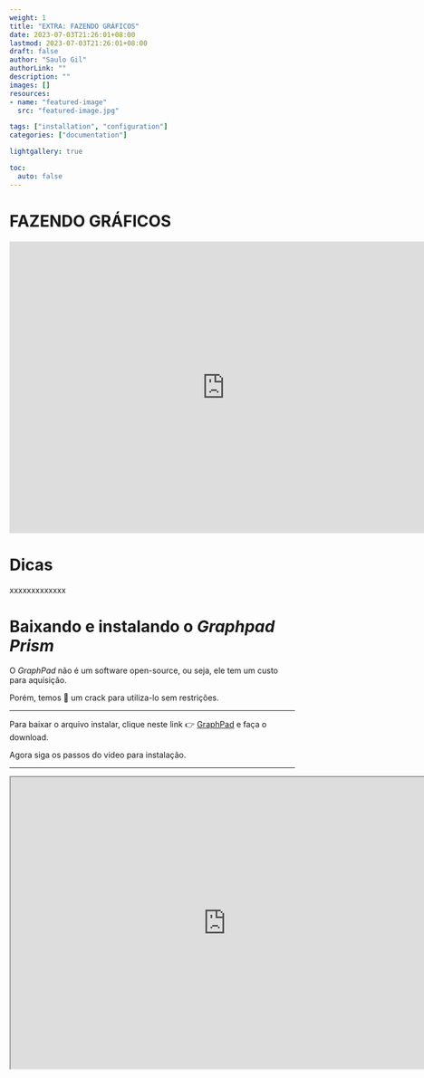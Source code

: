 ```yaml
---
weight: 1
title: "EXTRA: FAZENDO GRÁFICOS"
date: 2023-07-03T21:26:01+08:00 
lastmod: 2023-07-03T21:26:01+08:00
draft: false
author: "Saulo Gil"
authorLink: ""
description: ""
images: []
resources:
- name: "featured-image"
  src: "featured-image.jpg"

tags: ["installation", "configuration"]
categories: ["documentation"]

lightgallery: true

toc:
  auto: false
---
```



<!--more-->

# FAZENDO GRÁFICOS 

<iframe src="https://giphy.com/embed/cfGmVRsJI6wq6noGxP" width="760" height="515" frameBorder="0" class="giphy-embed" allowFullScreen></iframe>

# Dicas 

xxxxxxxxxxxxx

# Baixando e instalando o *Graphpad Prism* 

O *GraphPad* não é um  software open-source, ou seja, ele tem um custo para aquisição.

Porém, temos 🥷 um crack para utiliza-lo sem restrições.

---

Para baixar o arquivo instalar, clique neste link 👉 [GraphPad](https://1drv.ms/f/c/e4b858b1fb629067/Eq8D2-qpPmJAuPDve2mCRrQBqtEaINtJDOU6V2KNyHzvQw?e=ocUGKd) e faça o download.

Agora siga os passos do video para instalação.

---

<iframe width="760" height="515" src="https://youtube.com/embed/Rbr6deJVclI" data-external= "1" > </iframe>